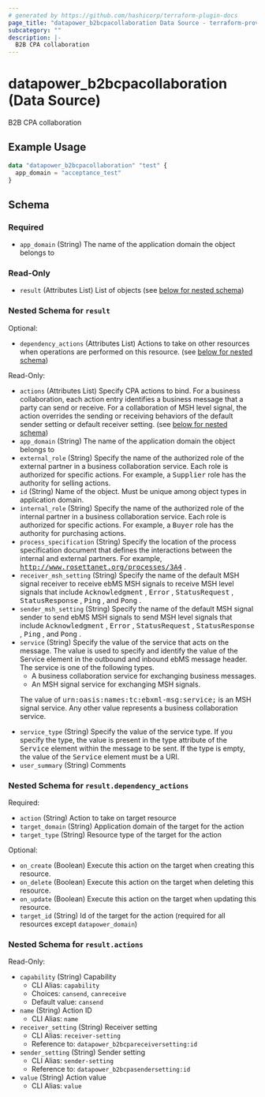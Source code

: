```yaml
---
# generated by https://github.com/hashicorp/terraform-plugin-docs
page_title: "datapower_b2bcpacollaboration Data Source - terraform-provider-datapower"
subcategory: ""
description: |-
  B2B CPA collaboration
---
```


# datapower_b2bcpacollaboration (Data Source)

B2B CPA collaboration

## Example Usage

```terraform
data "datapower_b2bcpacollaboration" "test" {
  app_domain = "acceptance_test"
}
```

<!-- schema generated by tfplugindocs -->
## Schema

### Required

- `app_domain` (String) The name of the application domain the object belongs to

### Read-Only

- `result` (Attributes List) List of objects (see [below for nested schema](#nestedatt--result))

<a id="nestedatt--result"></a>
### Nested Schema for `result`

Optional:

- `dependency_actions` (Attributes List) Actions to take on other resources when operations are performed on this resource. (see [below for nested schema](#nestedatt--result--dependency_actions))

Read-Only:

- `actions` (Attributes List) Specify CPA actions to bind. For a business collaboration, each action entry identifies a business message that a party can send or receive. For a collaboration of MSH level signal, the action overrides the sending or receiving behaviors of the default sender setting or default receiver setting. (see [below for nested schema](#nestedatt--result--actions))
- `app_domain` (String) The name of the application domain the object belongs to
- `external_role` (String) Specify the name of the authorized role of the external partner in a business collaboration service. Each role is authorized for specific actions. For example, a <tt>Supplier</tt> role has the authority for selling actions.
- `id` (String) Name of the object. Must be unique among object types in application domain.
- `internal_role` (String) Specify the name of the authorized role of the internal partner in a business collaboration service. Each role is authorized for specific actions. For example, a <tt>Buyer</tt> role has the authority for purchasing actions.
- `process_specification` (String) Specify the location of the process specification document that defines the interactions between the internal and external partners. For example, <tt>http://www.rosettanet.org/processes/3A4</tt> .
- `receiver_msh_setting` (String) Specify the name of the default MSH signal receiver to receive ebMS MSH signals to receive MSH level signals that include <tt>Acknowledgment</tt> , <tt>Error</tt> , <tt>StatusRequest</tt> , <tt>StatusResponse</tt> , <tt>Ping</tt> , and <tt>Pong</tt> .
- `sender_msh_setting` (String) Specify the name of the default MSH signal sender to send ebMS MSH signals to send MSH level signals that include <tt>Acknowledgment</tt> , <tt>Error</tt> , <tt>StatusRequest</tt> , <tt>StatusResponse</tt> , <tt>Ping</tt> , and <tt>Pong</tt> .
- `service` (String) Specify the value of the service that acts on the message. The value is used to specify and identify the value of the Service element in the outbound and inbound ebMS message header. The service is one of the following types. <ul><li>A business collaboration service for exchanging business messages.</li><li>An MSH signal service for exchanging MSH signals.</li></ul><p>The value of <tt>urn:oasis:names:tc:ebxml-msg:service;</tt> is an MSH signal service. Any other value represents a business collaboration service.</p>
- `service_type` (String) Specify the value of the service type. If you specify the type, the value is present in the type attribute of the <tt>Service</tt> element within the message to be sent. If the type is empty, the value of the <tt>Service</tt> element must be a URI.
- `user_summary` (String) Comments

<a id="nestedatt--result--dependency_actions"></a>
### Nested Schema for `result.dependency_actions`

Required:

- `action` (String) Action to take on target resource
- `target_domain` (String) Application domain of the target for the action
- `target_type` (String) Resource type of the target for the action

Optional:

- `on_create` (Boolean) Execute this action on the target when creating this resource.
- `on_delete` (Boolean) Execute this action on the target when deleting this resource.
- `on_update` (Boolean) Execute this action on the target when updating this resource.
- `target_id` (String) Id of the target for the action (required for all resources except `datapower_domain`)


<a id="nestedatt--result--actions"></a>
### Nested Schema for `result.actions`

Read-Only:

- `capability` (String) Capability
  - CLI Alias: `capability`
  - Choices: `cansend`, `canreceive`
  - Default value: `cansend`
- `name` (String) Action ID
  - CLI Alias: `name`
- `receiver_setting` (String) Receiver setting
  - CLI Alias: `receiver-setting`
  - Reference to: `datapower_b2bcpareceiversetting:id`
- `sender_setting` (String) Sender setting
  - CLI Alias: `sender-setting`
  - Reference to: `datapower_b2bcpasendersetting:id`
- `value` (String) Action value
  - CLI Alias: `value`
